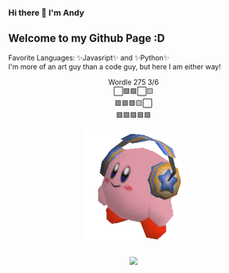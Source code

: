 ### Hi there 👋 I'm Andy
## Welcome to my Github Page :D

Favorite Languages: ✨Javasript✨ and ✨Python✨ <br>
I'm more of an art guy than a code guy, but here I am either way!

<p align="center">
  Wordle 275 3/6 <br>
  <span>⬜🟩🟩⬜🟨</span> <br>
  <span>🟩🟩🟩🟨⬜</span> <br>
  <span>🟩🟩🟩🟩🟩</span> <br>
</p>


<p align="center">
  <a href="https://www.youtube.com/shorts/zoZe6p3t4WI">
    <img src="assets/kirby-headphones-transparent.gif" width="200px">
  </a>
</p>

<br>

<div align="center"><img src="https://img.shields.io/badge/is%20cool-yes-6be882"/></div>
